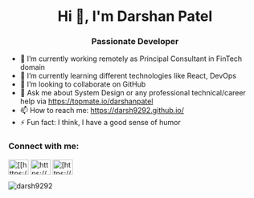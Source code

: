 <h1 align="center">Hi 👋, I'm Darshan Patel</h1>
<h3 align="center">Passionate Developer</h3>
<!-- 
<p align="left"> <a href="https://github.com/ryo-ma/github-profile-trophy"><img src="https://github-profile-trophy.vercel.app/?username=darsh9292&theme=onedark" alt="darsh9292" /></a> </p>
-->

- 🔭 I’m currently working remotely as Principal Consultant in FinTech domain
- 🌱 I’m currently learning different technologies like React, DevOps
- 👯 I’m looking to collaborate on GitHub
- 💬 Ask me about System Design or any professional technical/career help via https://topmate.io/darshanpatel
- 📫 How to reach me: https://darsh9292.github.io/
- ⚡ Fun fact: I think, I have a good sense of humor

<h3 align="left">Connect with me:</h3>
<p align="left">
<a href="https://in.linkedin.com/in/darshan-patel-info" target="blank"><img align="center" src="https://raw.githubusercontent.com/rahuldkjain/github-profile-readme-generator/master/src/images/icons/Social/linked-in-alt.svg" alt="[[https://in.linkedin.com/in/darshan-patel-info](https://in.linkedin.com/in/darshan-patel-info)/](https://in.linkedin.com/in/darshan-patel-info)" height="30" width="40" /></a>
<a href="https://stackoverflow.com/users/3758948/darshan-patel" target="blank"><img align="center" src="https://raw.githubusercontent.com/rahuldkjain/github-profile-readme-generator/master/src/images/icons/Social/stack-overflow.svg" alt="https://stackoverflow.com/users/3758948/darshan-patel" height="30" width="40" /></a>
<a href="https://topmate.io/darshanpatel" target="blank"><img align="center" src="https://topmate.io/apple-icon-60x60.png" alt="[https://topmate.io/darshanpatel](https://topmate.io/darshanpatel)" height="30" width="40" /></a>
</p>

<p><img align="center" src="https://github-readme-stats.vercel.app/api/top-langs?username=darsh9292&theme=onedark&show_icons=true&locale=en&layout=compact" alt="darsh9292" /></p>
